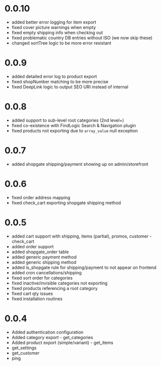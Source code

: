 # 0.0.10
- added better error logging for item export
- fixed cover picture warnings when empty
- fixed empty shipping info when checking out
- fixed problematic country DB entries without ISO (we now skip these)
- changed sortTree logic to be more error resistant

# 0.0.9
- added detailed error log to product export
- fixed shopNumber matching to be more precise
- fixed DeepLink logic to output SEO URI instead of internal

# 0.0.8
- added support to sub-level root categories (2nd level+)
- fixed co-existence with FindLogic Search & Navigation plugin
- fixed products not exporting due to `array_value` null exception

# 0.0.7
- added shopgate shipping/payment showing up on admin/storefront

# 0.0.6
- fixed order address mapping
- fixed check_cart exporting shopgate shipping method

# 0.0.5
- added cart support with shipping, items (partial), promos, customer - check_cart
- added order support
- added shopgate_order table
- added generic payment method
- added generic shipping method
- added is_shopgate rule for shipping/payment to not appear on frontend
- added cron cancellations/shipping
- fixed sort order for categories
- fixed inactive/invisible categories not exporting
- fixed products referencing a root category
- fixed cart qty issues
- fixed installation routines

# 0.0.4
- Added authentication configuration
- Added category export - get_categories
- Added product export (simple/variant) - get_items
- get_settings
- get_customer
- ping
